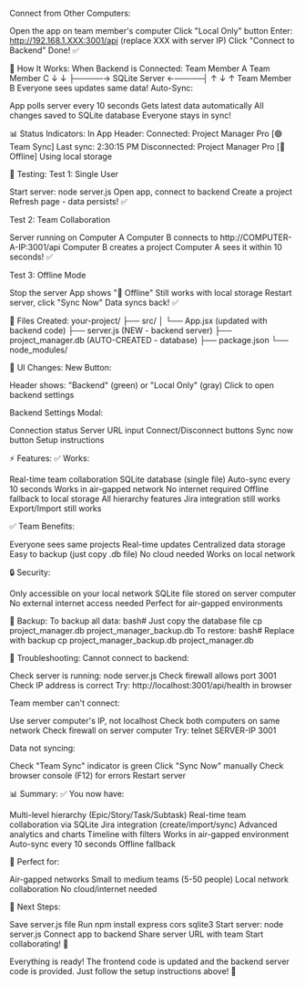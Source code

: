 Connect from Other Computers:

Open the app on team member's computer
Click "Local Only" button
Enter: http://192.168.1.XXX:3001/api (replace XXX with server IP)
Click "Connect to Backend"
Done! ✅


🎯 How It Works:
When Backend is Connected:
Team Member A                Team Member C
     ↓                            ↓
     ├─────→ SQLite Server ←─────┤
     ↑           ↓                ↑
Team Member B                Everyone sees
  updates                    same data!
Auto-Sync:

App polls server every 10 seconds
Gets latest data automatically
All changes saved to SQLite database
Everyone stays in sync!


📊 Status Indicators:
In App Header:
Connected:
Project Manager Pro  [🟢 Team Sync]
Last sync: 2:30:15 PM
Disconnected:
Project Manager Pro  [🔴 Offline]
Using local storage

🔧 Testing:
Test 1: Single User

Start server: node server.js
Open app, connect to backend
Create a project
Refresh page - data persists! ✅

Test 2: Team Collaboration

Server running on Computer A
Computer B connects to http://COMPUTER-A-IP:3001/api
Computer B creates a project
Computer A sees it within 10 seconds! ✅

Test 3: Offline Mode

Stop the server
App shows "🔴 Offline"
Still works with local storage
Restart server, click "Sync Now"
Data syncs back! ✅


📁 Files Created:
your-project/
├── src/
│   └── App.jsx          (updated with backend code)
├── server.js            (NEW - backend server)
├── project_manager.db   (AUTO-CREATED - database)
├── package.json
└── node_modules/

🎨 UI Changes:
New Button:

Header shows: "Backend" (green) or "Local Only" (gray)
Click to open backend settings

Backend Settings Modal:

Connection status
Server URL input
Connect/Disconnect buttons
Sync now button
Setup instructions


⚡ Features:
✅ Works:

Real-time team collaboration
SQLite database (single file)
Auto-sync every 10 seconds
Works in air-gapped network
No internet required
Offline fallback to local storage
All hierarchy features
Jira integration still works
Export/Import still works

✅ Team Benefits:

Everyone sees same projects
Real-time updates
Centralized data storage
Easy to backup (just copy .db file)
No cloud needed
Works on local network


🔒 Security:

Only accessible on your local network
SQLite file stored on server computer
No external internet access needed
Perfect for air-gapped environments


💾 Backup:
To backup all data:
bash# Just copy the database file
cp project_manager.db project_manager_backup.db
To restore:
bash# Replace with backup
cp project_manager_backup.db project_manager.db

🐛 Troubleshooting:
Cannot connect to backend:

Check server is running: node server.js
Check firewall allows port 3001
Check IP address is correct
Try: http://localhost:3001/api/health in browser

Team member can't connect:

Use server computer's IP, not localhost
Check both computers on same network
Check firewall on server computer
Try: telnet SERVER-IP 3001

Data not syncing:

Check "Team Sync" indicator is green
Click "Sync Now" manually
Check browser console (F12) for errors
Restart server


📊 Summary:
✅ You now have:

Multi-level hierarchy (Epic/Story/Task/Subtask)
Real-time team collaboration via SQLite
Jira integration (create/import/sync)
Advanced analytics and charts
Timeline with filters
Works in air-gapped environment
Auto-sync every 10 seconds
Offline fallback

🎯 Perfect for:

Air-gapped networks
Small to medium teams (5-50 people)
Local network collaboration
No cloud/internet needed


🚀 Next Steps:

Save server.js file
Run npm install express cors sqlite3
Start server: node server.js
Connect app to backend
Share server URL with team
Start collaborating! 🎉


Everything is ready! The frontend code is updated and the backend server code is provided. Just follow the setup instructions above! 🌟